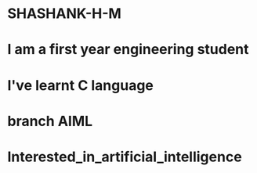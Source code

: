 # SHASHANK-H-M
# I am a first year engineering student
# I've learnt C language
# branch AIML
# Interested_in_artificial_intelligence

